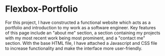 # Flexbox-Portfolio
For this project, I have constructed a functional website which acts as a portfolio and introduction to my work as a software engineer. 
Key features of this page include an "about me" section, a section containing my projects with my most recent work being most prominent, and a "contact me" section. 
With the base HTML file, I have attached a Javascript and CSS file to increase functionality and make the interface more user-friendly.
